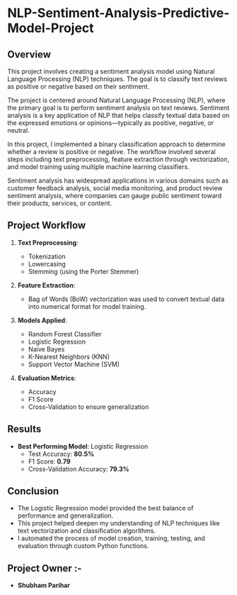 # NLP-Sentiment-Analysis-Predictive-Model-Project

## Overview
This project involves creating a sentiment analysis model using Natural Language Processing (NLP) techniques. The goal is to classify text reviews as positive or negative based on their sentiment.

The project is centered around Natural Language Processing (NLP), where the primary goal is to perform sentiment analysis on text reviews. Sentiment analysis is a key application of NLP that helps classify textual data based on the expressed emotions or opinions—typically as positive, negative, or neutral.

In this project, I implemented a binary classification approach to determine whether a review is positive or negative. The workflow involved several steps including text preprocessing, feature extraction through vectorization, and model training using multiple machine learning classifiers.

Sentiment analysis has widespread applications in various domains such as customer feedback analysis, social media monitoring, and product review sentiment analysis, where companies can gauge public sentiment toward their products, services, or content.

## Project Workflow

1. **Text Preprocessing**:  
   - Tokenization
   - Lowercasing
   - Stemming (using the Porter Stemmer)
   
2. **Feature Extraction**:  
   - Bag of Words (BoW) vectorization was used to convert textual data into numerical format for model training.

3. **Models Applied**:  
   - Random Forest Classifier  
   - Logistic Regression  
   - Naive Bayes  
   - K-Nearest Neighbors (KNN)  
   - Support Vector Machine (SVM)  

4. **Evaluation Metrics**:  
   - Accuracy  
   - F1 Score  
   - Cross-Validation to ensure generalization

## Results
- **Best Performing Model**: Logistic Regression
  - Test Accuracy: **80.5%**
  - F1 Score: **0.79**
  - Cross-Validation Accuracy: **79.3%**

## Conclusion
- The Logistic Regression model provided the best balance of performance and generalization.
- This project helped deepen my understanding of NLP techniques like text vectorization and classification algorithms.
- I automated the process of model creation, training, testing, and evaluation through custom Python functions.

## Project Owner :-
- **Shubham Parihar**
